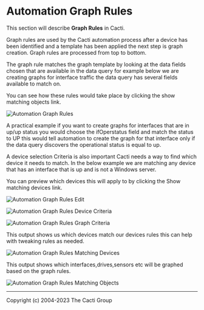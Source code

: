 # Automation Graph Rules

This section will describe **Graph Rules** in Cacti.

Graph rules are used by the Cacti automation process after a device has been
identified and a template has been applied the next step is graph creation.
Graph rules are processed from top to bottom.

The graph rule matches the graph template by looking at the data fields
chosen that are available in the data query for example below we are creating
graphs for interface traffic the data query has several fields available to
match on.

You can see how these rules would take place by clicking the show matching
objects link.

![Automation Graph Rules](images/automation-graph-rules.png)

A practical example if you want to create graphs for interfaces that are in
up/up status you would choose the ifOperstatus field and match the status to
UP this would tell automation to create the graph for that interface only if
the data query discovers the operational status is equal to up.

A device selection Criteria is also important Cacti needs a way to find which
device it needs to match.  In the below example we are matching any device
that has an interface that is up and is not a Windows server.

You can preview which devices this will apply to by clicking the Show matching
devices link.

![Automation Graph Rules Edit](images/automation-graph-rules-edit1.png)

![Automation Graph Rules Device Criteria](images/automation-graph-rules-edit2.png)

![Automation Graph Rules Graph Criteria](images/automation-graph-rules-edit3.png)

This output shows us which devices match our devices rules this can help with
tweaking rules as needed.

![Automation Graph Rules Matching Devices](images/automation-graph-rules-edit4.png)

This output shows which interfaces,drives,sensors etc will be graphed based
on the graph rules.

![Automation Graph Rules Matching Objects](images/automation-graph-rules-edit5.png)

---
<copy>Copyright (c) 2004-2023 The Cacti Group</copy>

